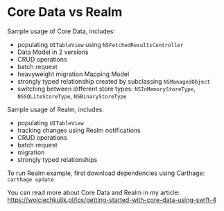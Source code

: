 # Core Data vs Realm

Sample usage of Core Data, includes:
- populating `UITableView` using `NSFetchedResultsController`
- Data Model in 2 versions
- CRUD operations
- batch request
- heavyweight migration Mapping Model
- strongly typed relationship created by subclassing `NSManagedObject`
- switching between different store types: `NSInMemoryStoreType`, `NSSQLiteStoreType`, `NSBinaryStoreType`

Sample usage of Realm, includes:
- populating `UITableView`
- tracking changes using Realm notifications
- CRUD operations
- batch request
- migration
- strongly typed relationships

To run Realm example, first download dependencies using Carthage: `carthage update`

You can read more about Core Data and Realm in my article:  
https://wojciechkulik.pl/ios/getting-started-with-core-data-using-swift-4

